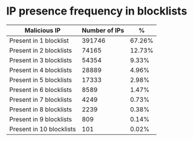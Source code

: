 # IP presence frequency in blocklists
| Malicious IP | Number of IPs | % |
|----|----|----|
| Present in 1 blocklist | 391746 | 67.26% |
| Present in 2 blocklists | 74165 | 12.73% |
| Present in 3 blocklists | 54354 | 9.33% |
| Present in 4 blocklists | 28889 | 4.96% |
| Present in 5 blocklists | 17333 | 2.98% |
| Present in 6 blocklists | 8589 | 1.47% |
| Present in 7 blocklists | 4249 | 0.73% |
| Present in 8 blocklists | 2239 | 0.38% |
| Present in 9 blocklists | 809 | 0.14% |
| Present in 10 blocklists | 101 | 0.02% |
